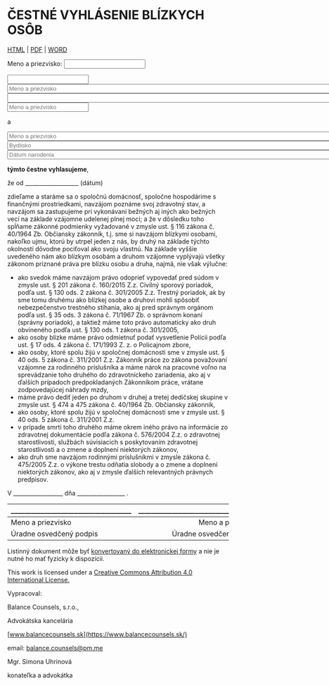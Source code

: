 # ČESTNÉ VYHLÁSENIE BLÍZKYCH OSÔB

[HTML]() | [PDF]() | [WORD]()

Meno a priezvisko: <input type="text" id="name" name="name"/>

<input type="text" id="name" name="name"/>

<input type="text" size=100 placeholder="Meno a priezvisko"/>

<input type="text" size="120" />

<input type="text" placeholder="Meno a priezvisko"/>




a

<input type="text" size=100 placeholder="Meno a priezvisko"/>

<input type="text" size=100 placeholder="Bydlisko"/>

<input type="text" size=100 placeholder="Dátum narodenia"/>


**týmto čestne vyhlasujeme**,

že od ___________________ (dátum)

zdieľame a staráme sa o spoločnú domácnosť, spoločne hospodárime s finančnými prostriedkami, navzájom poznáme svoj zdravotný stav, a navzájom sa zastupujeme
pri vykonávaní bežných aj iných ako bežných vecí na základe vzájomne udelenej plnej moci; a že v dôsledku toho spĺňame zákonné podmienky vyžadované v zmysle ust. § 116 zákona č.
40/1964 Zb. Občiansky zákonník, t.j. sme si navzájom blízkymi osobami, nakoľko ujmu, ktorú by utrpel jeden z nás, by druhý na základe týchto okolností dôvodne pociťoval ako svoju vlastnú.
Na základe vyššie uvedeného nám ako blízkym osobám a druhom vzájomne vyplývajú všetky zákonom priznané
práva pre blízku osobu a druha, najmä, nie však výlučne:
- ako svedok máme navzájom právo odoprieť vypovedať pred súdom v zmysle ust. § 201 zákona č. 160/2015 Z.z. Civilný sporový poriadok, podľa ust. § 130 ods. 2 zákona č. 301/2005 Z.z. Trestný poriadok, ak by sme
tomu druhému ako blízkej osobe a druhovi mohli spôsobiť nebezpečenstvo trestného stíhania, ako aj pred správnym orgánom podľa ust. § 35 ods. 3 zákona č. 71/1967 Zb. o správnom konaní (správny poriadok),
a taktiež máme toto právo automaticky ako druh obvineného podľa ust. § 130 ods. 1 zákona č. 301/2005,
- ako osoby blízke máme právo odmietnuť podať vysvetlenie Polícii podľa ust. § 17 ods. 4 zákona č. 171/1993 Z. z. o Policajnom zbore,
- ako osoby, ktoré spolu žijú v spoločnej domácnosti sme v zmysle ust. § 40 ods. 5 zákona č. 311/2001 Z.z. Zákonník práce zo zákona považovaní vzájomne za rodinného príslušníka a máme nárok na pracovné
voľno na sprevádzanie toho druhého do zdravotníckeho zariadenia, ako aj v ďalších prípadoch predpokladaných Zákonníkom práce, vrátane zodpovedajúcej náhrady mzdy,
- máme právo dediť jeden po druhom v druhej a tretej dedičskej skupine v zmysle ust. § 474 a 475 zákona č. 40/1964 Zb. Občiansky zákonník,
- ako osoby, ktoré spolu žijú v spoločnej domácnosti sme v zmysle ust. § 40 ods. 5 zákona č. 311/2001 Z.z.
- v prípade smrti toho druhého máme okrem iného právo na informácie zo zdravotnej dokumentácie podľa zákona č. 576/2004 Z.z. o zdravotnej starostlivosti, službách súvisiacich s poskytovaním zdravotnej
starostlivosti a o zmene a doplnení niektorých zákonov,
- ako druh sme navzájom rodinnými príslušníkmi v zmysle zákona č. 475/2005 Z.z. o výkone trestu odňatia slobody a o zmene a doplnení niektorých zákonov, ako aj v zmysle ďalších relevantných právnych
predpisov.


V _________________, dňa _________________ .



| ____________________________________ | ____________________________________ |
| :------------- | -------------:|
| Meno a priezvisko | Meno a priezvisko |
| Úradne osvedčený podpis | Úradne osvedčený podpis |



Listinný dokument môže byť [konvertovaný do elektronickej formy](https://www.slovensko.sk/sk/agendy/agenda/_zarucena-konverzia/) a nie je nutné ho mať fyzicky k dispozícii.

This work is licensed under a  [Creative Commons Attribution 4.0 International License.](https://creativecommons.org/licenses/by/4.0/legalcode)

Vypracoval:

Balance Counsels, s.r.o.,

Advokátska kancelária

[www.balancecounsels.sk](https://www.balancecounsels.sk/)

email: [balance.counsels@pm.me](mailto:balance.counsels@pm.me)

Mgr. Simona Uhrinová

konateľka a advokátka
